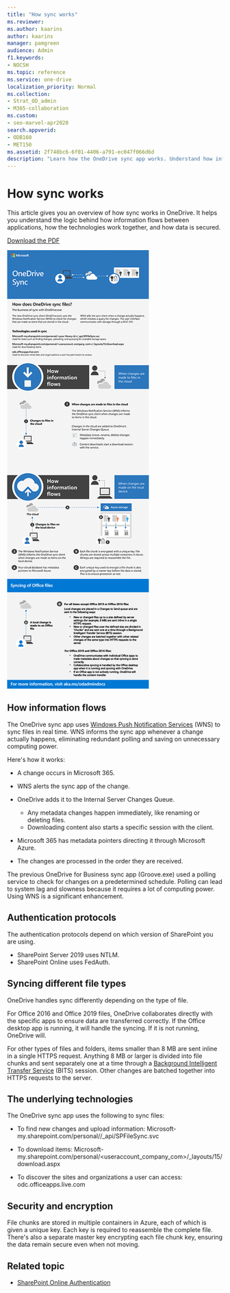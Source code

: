 ```yaml
---
title: "How sync works"
ms.reviewer: 
ms.author: kaarins
author: kaarins
manager: pamgreen
audience: Admin
f1.keywords:
- NOCSH
ms.topic: reference
ms.service: one-drive
localization_priority: Normal
ms.collection: 
- Strat_OD_admin
- M365-collaboration
ms.custom:
- seo-marvel-apr2020
search.appverid:
- ODB160
- MET150
ms.assetid: 2f748bc6-6f01-4406-a791-ec047f066d6d
description: "Learn how the OneDrive sync app works. Understand how information flows between applications, how technologies work together, & how data is secured."
---
```


# How sync works

This article gives you an overview of how sync works in OneDrive. It helps you understand the logic behind how information flows between applications, how the technologies work together, and how data is secured.

[Download the PDF](https://go.microsoft.com/fwlink/p/?LinkId=829044)

![Illustration of the sync process](media/sync-process-infographic.png)
  
## How information flows

The OneDrive sync app uses [Windows Push Notification Services](/windows/uwp/design/shell/tiles-and-notifications/windows-push-notification-services--wns--overview) (WNS) to sync files in real time. WNS informs the sync app whenever a change actually happens, eliminating redundant polling and saving on unnecessary computing power.

Here's how it works:

- A change occurs in Microsoft 365.

- WNS alerts the sync app of the change.

- OneDrive adds it to the Internal Server Changes Queue.
    - Any metadata changes happen immediately, like renaming or deleting files.
    - Downloading content also starts a specific session with the client.

- Microsoft 365 has metadata pointers directing it through Microsoft Azure.

- The changes are processed in the order they are received.

The previous OneDrive for Business sync app (Groove.exe) used a polling service to check for changes on a predetermined schedule. Polling can lead to system lag and slowness because it requires a lot of computing power. Using WNS is a significant enhancement.
  

## Authentication protocols

The authentication protocols depend on which version of SharePoint you are using.

 - SharePoint Server 2019 uses NTLM.
 - SharePoint Online uses FedAuth.

## Syncing different file types

OneDrive handles sync differently depending on the type of file.

For Office 2016 and Office 2019 files, OneDrive collaborates directly with the specific apps to ensure data are transferred correctly. If the Office desktop app is running, it will handle the syncing. If it is not running, OneDrive will.

For other types of files and folders, items smaller than 8 MB are sent inline in a single HTTPS request. Anything 8 MB or larger is divided into file chunks and sent separately one at a time through a [Background Intelligent Transfer Service](/windows/desktop/Bits/background-intelligent-transfer-service-portal) (BITS) session. Other changes are batched together into HTTPS requests to the server.
  
## The underlying technologies

The OneDrive sync app uses the following to sync files:

- To find new changes and upload information: Microsoft-my.sharepoint.com/personal/<your library id>/_api/SPFileSync.svc

- To download items: Microsoft-my.sharepoint.com/personal/<useraccount_company_com>/_layouts/15/download.aspx

- To discover the sites and organizations a user can access: odc.officeapps.live.com
  
## Security and encryption

File chunks are stored in multiple containers in Azure, each of which is given a unique key. Each key is required to reassemble the complete file. There's also a separate master key encrypting each file chunk key, ensuring the data remain secure even when not moving.

## Related topic

- [SharePoint Online Authentication](https://docs.microsoft.com/sharepoint/authentication)


